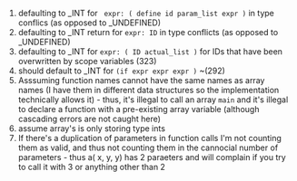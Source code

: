 1. defaulting to _INT for ` expr: ( define id param_list expr )` in type conflics (as opposed to _UNDEFINED)
2. defaulting to _INT return for `expr: ID` in type conflicts (as opposed to _UNDEFINED)
3. defaulting to _INT for `expr: ( ID actual_list )` for IDs that have been overwritten by scope variables (323)
4. should default to _INT for `(if expr expr expr )` ~(292)
4. Asssuming function names cannot have the same names as array names (I have them in different data structures so the implementation technically allows it) - thus, it's illegal to call an array `main` and it's illegal to declare a function with a pre-existing array variable (although cascading errors are not caught here)
5. assume array's is only storing type ints
6. If there's a duplication of parameters in function calls I'm not counting them as valid, and thus not counting them in the cannocial number of parameters - thus a( x, y, y) has 2 paraeters and will complain if you try to call it with 3 or anything other than 2